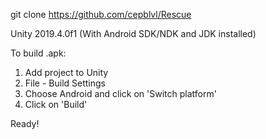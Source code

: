 git clone https://github.com/cepblvl/Rescue

Unity 2019.4.0f1 (With Android SDK/NDK and JDK installed)

To build .apk:

1. Add project to Unity
2. File - Build Settings
3. Choose Android and click on 'Switch platform'
4. Click on 'Build'

Ready!
